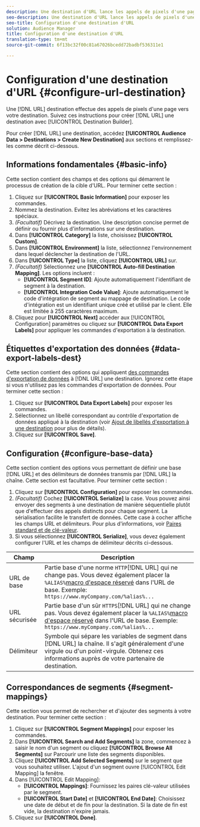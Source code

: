 ```yaml
---
description: Une destination d'URL lance les appels de pixels d'une page vers votre destination. Suivez ces instructions pour créer une destination URL avec le créateur de destinations.
seo-description: Une destination d'URL lance les appels de pixels d'une page vers votre destination. Suivez ces instructions pour créer une destination URL avec le créateur de destinations.
seo-title: Configuration d'une destination d'URL
solution: Audience Manager
title: Configuration d'une destination d'URL
translation-type: tm+mt
source-git-commit: 6f13bc32f00c81a67026bcedd72badbf536311e1

---
```




# Configuration d'une destination d'URL {#configure-url-destination}

Une [!DNL URL] destination effectue des appels de pixels d'une page vers votre destination. Suivez ces instructions pour créer [!DNL URL] une destination avec [!UICONTROL Destination Builder].

<!-- create-url-destination.xml -->

Pour créer [!DNL URL] une destination, accédez **[!UICONTROL Audience Data > Destinations > Create New Destination]** aux sections et remplissez-les comme décrit ci-dessous.

## Informations fondamentales {#basic-info}

Cette section contient des champs et des options qui démarrent le processus de création de la cible d'URL. Pour terminer cette section :

1. Cliquez sur **[!UICONTROL Basic Information]** pour exposer les commandes.
2. Nommez la destination. Evitez les abréviations et les caractères spéciaux.
3. *(Facultatif)* Décrivez la destination. Une description concise permet de définir ou fournir plus d'informations sur une destination.
4. Dans **[!UICONTROL Category]** la liste, choisissez **[!UICONTROL Custom]**.
5. Dans **[!UICONTROL Environment]** la liste, sélectionnez l'environnement dans lequel déclencher la destination de l'URL.
6. Dans **[!UICONTROL Type]** la liste, cliquez **[!UICONTROL URL]** sur.
7. *(Facultatif)* Sélectionnez une **[!UICONTROL Auto-fill Destination Mapping]**. Les options incluent :
   * **[!UICONTROL Segment ID]**: Ajoute automatiquement l'identifiant de segment à la destination.
   * **[!UICONTROL Integration Code Value]**: Ajoute automatiquement le code d'intégration de segment au mappage de destination. Le code d'intégration est un identifiant unique créé et utilisé par le client. Elle est limitée à 255 caractères maximum.
8. Cliquez pour **[!UICONTROL Next]** accéder aux [!UICONTROL Configuration] paramètres ou cliquez sur **[!UICONTROL Data Export Labels]** pour appliquer les commandes d'exportation à la destination.

## Étiquettes d'exportation des données {#data-export-labels-dest}

Cette section contient des options qui appliquent [des commandes d'exportation de données](../../features/data-export-controls.md) à [!DNL URL] une destination. Ignorez cette étape si vous n'utilisez pas les commandes d'exportation de données. Pour terminer cette section :

1. Cliquez sur **[!UICONTROL Data Export Labels]** pour exposer les commandes.
2. Sélectionnez un libellé correspondant au contrôle d'exportation de données appliqué à la destination (voir [Ajout de libellés d'exportation à une destination](/help/using/features/destinations/add-data-export-labels.md) pour plus de détails).
3. Cliquez sur **[!UICONTROL Save]**.

## Configuration {#configure-base-data}

Cette section contient des options vous permettant de définir une base [!DNL URL] et des délimiteurs de données transmis par [!DNL URL] la chaîne. Cette section est facultative. Pour terminer cette section :

1. Cliquez sur **[!UICONTROL Configuration]** pour exposer les commandes.
1. *(Facultatif)* Cochez **[!UICONTROL Serialize]** la case.
Vous pouvez ainsi envoyer des segments à une destination de manière séquentielle plutôt que d'effectuer des appels distincts pour chaque segment. La sérialisation facilite le transfert de données. Cette case à cocher affiche les champs URL et délimiteurs. Pour plus d'informations, voir [Paires standard et de clé-valeur](../../features/destinations/key-value-pairs.md).
1. Si vous sélectionnez **[!UICONTROL Serialize]**, vous devez également configurer l'URL et les champs de délimiteur décrits ci-dessous.

| Champ | Description |
|--- |--- |
| URL de base | Partie base d'une norme `HTTP`[!DNL URL] qui ne change pas. Vous devez également placer la `%ALIAS%`[macro d'espace réservé](../../features/destinations/destination-macros.md#destination-macros-defined) dans l'URL de base. Exemple: `https://www.myCompany.com/%alias%...` |
| URL sécurisée | Partie base d'un sûr `HTTPS`[!DNL URL] qui ne change pas. Vous devez également placer la `%ALIAS%`[macro d'espace réservé](../../features/destinations/destination-macros.md#destination-macros-defined) dans l'URL de base. Exemple: `https://www.myCompany.com/%alias%...` |
| Délimiteur | Symbole qui sépare les variables de segment dans [!DNL URL] la chaîne. Il s'agit généralement d'une virgule ou d'un point-virgule. Obtenez ces informations auprès de votre partenaire de destination. |

## Correspondances de segments {#segment-mappings}

Cette section vous permet de rechercher et d'ajouter des segments à votre destination. Pour terminer cette section :

1. Cliquez sur **[!UICONTROL Segment Mappings]** pour exposer les commandes.
1. Dans **[!UICONTROL Search and Add Segments]** la zone, commencez à saisir le nom d'un segment ou cliquez **[!UICONTROL Browse All Segments]** sur Parcourir une liste des segments disponibles.
1. Cliquez **[!UICONTROL Add Selected Segments]** sur le segment que vous souhaitez utiliser. L'ajout d'un segment ouvre [!UICONTROL Edit Mapping] la fenêtre.
1. Dans [!UICONTROL Edit Mapping]:
   * **[!UICONTROL Mappings]**: Fournissez les paires clé-valeur utilisées par le segment.
   * **[!UICONTROL Start Date]** et **[!UICONTROL End Date]**: Choisissez une date de début et de fin pour la destination. Si la date de fin est vide, la destination n'expire jamais.
1. Cliquez sur **[!UICONTROL Done]**.